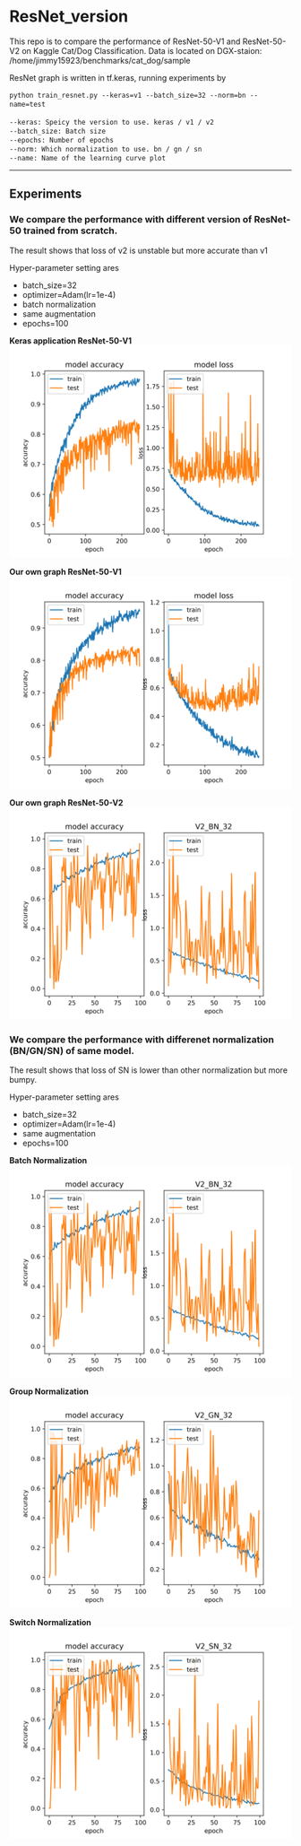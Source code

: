 # ResNet_version

This repo is to compare the performance of ResNet-50-V1 and ResNet-50-V2 on Kaggle Cat/Dog Classification. Data is located on 
DGX-staion: /home/jimmy15923/benchmarks/cat_dog/sample

ResNet graph is written in tf.keras, running experiments by

```
python train_resnet.py --keras=v1 --batch_size=32 --norm=bn --name=test

--keras: Speicy the version to use. keras / v1 / v2
--batch_size: Batch size
--epochs: Number of epochs
--norm: Which normalization to use. bn / gn / sn
--name: Name of the learning curve plot
```

---
## Experiments

### We compare the performance with different version of ResNet-50 trained from scratch. 
The result shows that loss of v2 is unstable but more accurate than v1 

Hyper-parameter setting ares
- batch_size=32
- optimizer=Adam(lr=1e-4)
- batch normalization
- same augmentation
- epochs=100

**Keras application ResNet-50-V1**
![keras](v0_bn_32_result.png)

**Our own graph ResNet-50-V1**
![v1](v1_bn_32_result.png)

**Our own graph ResNet-50-V2**
![v2](v2_bn_32_result.png)

### We compare the performance with differenet normalization (BN/GN/SN) of same model.
The result shows that loss of SN is lower than other normalization but more bumpy.

Hyper-parameter setting ares
- batch_size=32
- optimizer=Adam(lr=1e-4)
- same augmentation
- epochs=100

**Batch Normalization**
![BN](v2_bn_32_result.png)

**Group Normalization**
![GN](v2_gn_32_result.png)

**Switch Normalization**
![SN](v2_sn_32_result.png)
